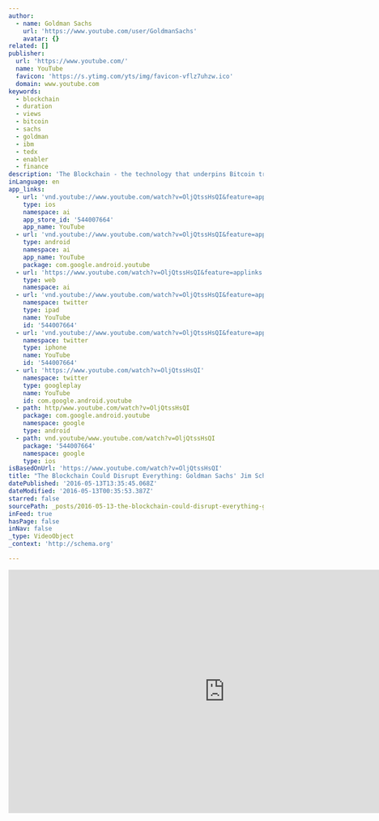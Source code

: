 ```yaml
---
author:
  - name: Goldman Sachs
    url: 'https://www.youtube.com/user/GoldmanSachs'
    avatar: {}
related: []
publisher:
  url: 'https://www.youtube.com/'
  name: YouTube
  favicon: 'https://s.ytimg.com/yts/img/favicon-vflz7uhzw.ico'
  domain: www.youtube.com
keywords:
  - blockchain
  - duration
  - views
  - bitcoin
  - sachs
  - goldman
  - ibm
  - tedx
  - enabler
  - finance
description: 'The Blockchain - the technology that underpins Bitcoin transactions - has applications far beyond just digital currency. Jim Schneider, a research analyst in Goldman Sachs Research, explains how the distributed ledger technology works and why it has the potential to disrupt industries from finance to real estate. Learn more: http://link.gs.com/iB8y'
inLanguage: en
app_links:
  - url: 'vnd.youtube://www.youtube.com/watch?v=OljQtssHsQI&feature=applinks'
    type: ios
    namespace: ai
    app_store_id: '544007664'
    app_name: YouTube
  - url: 'vnd.youtube://www.youtube.com/watch?v=OljQtssHsQI&feature=applinks'
    type: android
    namespace: ai
    app_name: YouTube
    package: com.google.android.youtube
  - url: 'https://www.youtube.com/watch?v=OljQtssHsQI&feature=applinks'
    type: web
    namespace: ai
  - url: 'vnd.youtube://www.youtube.com/watch?v=OljQtssHsQI&feature=applinks'
    namespace: twitter
    type: ipad
    name: YouTube
    id: '544007664'
  - url: 'vnd.youtube://www.youtube.com/watch?v=OljQtssHsQI&feature=applinks'
    namespace: twitter
    type: iphone
    name: YouTube
    id: '544007664'
  - url: 'https://www.youtube.com/watch?v=OljQtssHsQI'
    namespace: twitter
    type: googleplay
    name: YouTube
    id: com.google.android.youtube
  - path: http/www.youtube.com/watch?v=OljQtssHsQI
    package: com.google.android.youtube
    namespace: google
    type: android
  - path: vnd.youtube/www.youtube.com/watch?v=OljQtssHsQI
    package: '544007664'
    namespace: google
    type: ios
isBasedOnUrl: 'https://www.youtube.com/watch?v=OljQtssHsQI'
title: "The Blockchain Could Disrupt Everything: Goldman Sachs' Jim Schneider"
datePublished: '2016-05-13T13:35:45.068Z'
dateModified: '2016-05-13T00:35:53.387Z'
starred: false
sourcePath: _posts/2016-05-13-the-blockchain-could-disrupt-everything-goldman-sachs-jim.md
inFeed: true
hasPage: false
inNav: false
_type: VideoObject
_context: 'http://schema.org'

---
```

<iframe src="https://cdn.embedly.com/widgets/media.html?src=https%3A%2F%2Fwww.youtube.com%2Fembed%2FOljQtssHsQI%3Ffeature%3Doembed&amp;url=http%3A%2F%2Fwww.youtube.com%2Fwatch%3Fv%3DOljQtssHsQI&amp;image=https%3A%2F%2Fi.ytimg.com%2Fvi%2FOljQtssHsQI%2Fhqdefault.jpg&amp;key=b7d04c9b404c499eba89ee7072e1c4f7&amp;type=text%2Fhtml&amp;schema=youtube" width="854" height="480" scrolling="no" frameborder="0" allowfullscreen="" style=""></iframe>